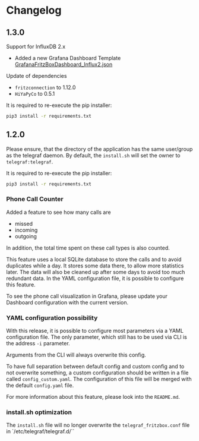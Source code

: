 # Changelog

## 1.3.0
Support for InfluxDB 2.x

- Added a new Grafana Dashboard Template [GrafanaFritzBoxDashboard_Influx2.json](GrafanaFritzBoxDashboard_Influx2.json)

Update of dependencies

- `fritzconnection` to 1.12.0
- `HiYaPyCo` to 0.5.1

It is required to re-execute the pip installer:

```bash
pip3 install -r requirements.txt
```

## 1.2.0

Please ensure, that the directory of the application has the same user/group as the telegraf daemon.
By default, the `install.sh` will set the owner to `telegraf:telegraf`.

It is required to re-execute the pip installer:

```bash
pip3 install -r requirements.txt
```

### Phone Call Counter
Added a feature to see how many calls are
- missed
- incoming
- outgoing

In addition, the total time spent on these call types is also counted.

This feature uses a local SQLite database to store the calls and to avoid duplicates while a day.
It stores some data there, to allow more statistics later.
The data will also be cleaned up after some days to avoid too much redundant data.
In the YAML configuration file, it is possible to configure this feature. 

To see the phone call visualization in Grafana, please update your Dashboard configuration with the current version.

### YAML configuration possibility
With this release, it is possible to configure most parameters via a YAML configuration file.
The only parameter, which still has to be used via CLI is the address `-i` parameter.

Arguments from the CLI will always overwrite this config.

To have full separation between default config and custom config and to not overwrite something, a custom configuration should be written in a file called `config_custom.yaml`.
The configuration of this file will be merged with the default `config.yaml` file.

For more information about this feature, please look into the `README.md`.

### install.sh optimization
The `install.sh` file will no longer overwrite the `telegraf_fritzbox.conf` file in `/etc/telegraf/telegraf.d/`` 
